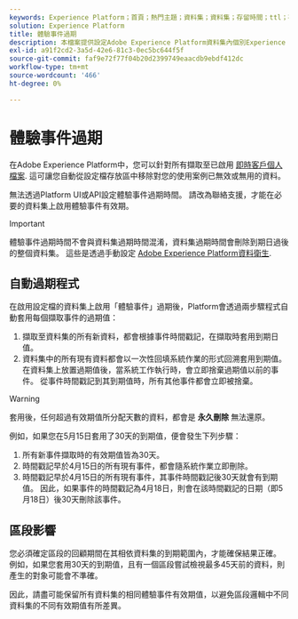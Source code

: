 ```yaml
---
keywords: Experience Platform；首頁；熱門主題；資料集；資料集；存留時間；ttl；存留時間；
solution: Experience Platform
title: 體驗事件過期
description: 本檔案提供設定Adobe Experience Platform資料集內個別Experience Event過期時間的一般指引。
exl-id: a91f2cd2-3a5d-42e6-81c3-0ec5bc644f5f
source-git-commit: faf9e72f77f04b20d2399749eaacdb9ebdf412dc
workflow-type: tm+mt
source-wordcount: '466'
ht-degree: 0%

---
```


# 體驗事件過期

在Adobe Experience Platform中，您可以針對所有擷取至已啟用 [即時客戶個人檔案](./home.md). 這可讓您自動從設定檔存放區中移除對您的使用案例已無效或無用的資料。

無法透過Platform UI或API設定體驗事件過期時間。 請改為聯絡支援，才能在必要的資料集上啟用體驗事件有效期。

>[!IMPORTANT]
>
>體驗事件過期時間不會與資料集過期時間混淆，資料集過期時間會刪除到期日過後的整個資料集。 這些是透過手動設定 [Adobe Experience Platform資料衛生](../hygiene/home.md).

## 自動過期程式

在啟用設定檔的資料集上啟用「體驗事件」過期後，Platform會透過兩步驟程式自動套用每個擷取事件的過期值：

1. 擷取至資料集的所有新資料，都會根據事件時間戳記，在擷取時套用到期日值。
1. 資料集中的所有現有資料都會以一次性回填系統作業的形式回溯套用到期值。 在資料集上放置過期值後，當系統工作執行時，會立即捨棄過期值以前的事件。 從事件時間戳記到其到期值時，所有其他事件都會立即被捨棄。

>[!WARNING]
>
>套用後，任何超過有效期值所分配天數的資料，都會是 **永久刪除** 無法還原。

例如，如果您在5月15日套用了30天的到期值，便會發生下列步驟：

1. 所有新事件擷取時的有效期值皆為30天。
1. 時間戳記早於4月15日的所有現有事件，都會隨系統作業立即刪除。
1. 時間戳記早於4月15日的所有現有事件，其事件時間戳記後30天就會有到期值。 因此，如果事件的時間戳記為4月18日，則會在該時間戳記的日期（即5月18日）後30天刪除該事件。

## 區段影響

您必須確定區段的回顧期間在其相依資料集的到期範圍內，才能確保結果正確。 例如，如果您套用30天的到期值，且有一個區段嘗試檢視最多45天前的資料，則產生的對象可能會不準確。

因此，請盡可能保留所有資料集的相同體驗事件有效期值，以避免區段邏輯中不同資料集的不同有效期值有所差異。
